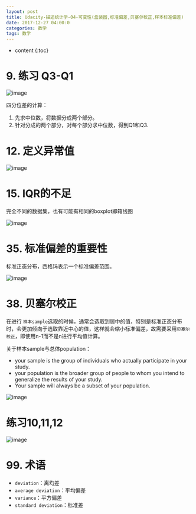 ```yaml
---
layout: post
title: Udacity-描述统计学-04-可变性(盒装图,标准偏差,贝塞尔校正,样本标准偏差)
date: 2017-12-27 04:00:0
categories: 数学
tags: 数学
---
```

* content
{:toc}

# 9. 练习 Q3-Q1

![image](https://user-images.githubusercontent.com/18595935/34774024-31c2d596-f651-11e7-8764-69d226f224c0.png)

四分位差的计算：

1. 先求中位数，将数据分成两个部分。
2. 针对分成的两个部分，对每个部分求中位数，得到Q1和Q3.

# 12. 定义异常值

![image](https://user-images.githubusercontent.com/18595935/34777919-292dbbea-f65f-11e7-8b86-e2b42f9cf9ee.png)

# 15. IQR的不足

完全不同的数据集，也有可能有相同的boxplot即箱线图

![image](https://user-images.githubusercontent.com/18595935/34778269-31701702-f660-11e7-998f-99b6d0bc5fab.png)

# 35. 标准偏差的重要性

标准正态分布，西格玛表示一个标准偏差范围。

![image](https://user-images.githubusercontent.com/18595935/34829660-c58de008-f724-11e7-9814-b83655b64a7c.png)

# 38. 贝塞尔校正

在进行 `样本sample`选取的时候，通常会选取到居中的值，特别是标准正态分布时，会更加倾向于选取靠近中心的值，这样就会缩小标准偏差，故需要采用`贝塞尔校正`，即使用n-1而不是n进行平均值计算。

关于样本sample与总体population：

-  your sample is the group of individuals who actually participate in your study.
-  your population is the broader group of people to whom you intend to generalize the results of your study. 
-  Your sample will always be a subset of your population. 

![image](https://user-images.githubusercontent.com/18595935/34829901-892cf40e-f725-11e7-9947-fd733d3f4ed0.png)

# 练习10,11,12

![image](https://user-images.githubusercontent.com/18595935/34911603-4002ac18-f911-11e7-9531-06ad059a35fe.png)

# 99. 术语

- `deviation`：离均差
- `average deviation`：平均偏差
- `variance`：平方偏差
- `standard deviation`：标准差